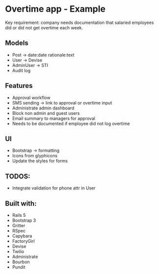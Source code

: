 # Overtime app - Example

Key requirement: company needs documentation that salaried employees did or did not get overtime each week.

## Models
- Post -> date:date rationale:text
- User -> Devise
- AdminUser -> STI
- Audit log

## Features
- Approval workflow
- SMS sending -> link to approval or overtime input
- Administrate admin dashboard
- Block non admin and guest users
- Email summary to managers for approval
- Needs to be documented if employee did not log overtime

## UI
- Bootstrap -> formatting
- Icons from glyphicons
- Update the styles for forms

## TODOS:
- Integrate validation for phone attr in User

## Built with:
- Rails 5
- Bootstrap 3
- Gritter
- RSpec
- Capybara
- FactoryGirl
- Devise
- Twilio
- Administrate
- Bourbon
- Pundit

